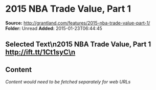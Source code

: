 # 2015 NBA Trade Value, Part 1

**Source:** http://grantland.com/features/2015-nba-trade-value-part-1/
**Folder:** Unread
**Added:** 2015-01-23T06:44:45


## Selected Text\n2015 NBA Trade Value, Part 1 http://ift.tt/1Ct1syC\n

## Content
*Content would need to be fetched separately for web URLs*
